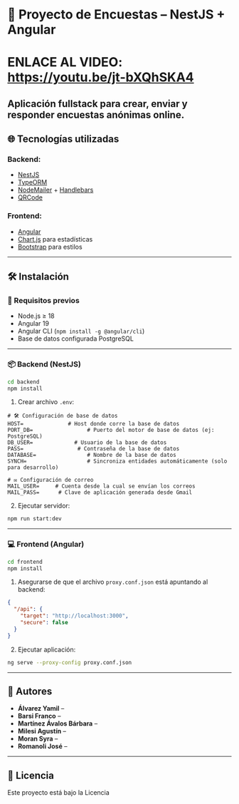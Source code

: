 
# 📝 Proyecto de Encuestas – NestJS + Angular
# ENLACE AL VIDEO: https://youtu.be/jt-bXQhSKA4

Aplicación fullstack para crear, enviar y responder encuestas anónimas online. 
---

## 🌐 Tecnologías utilizadas

### Backend:
- [NestJS](https://nestjs.com/)
- [TypeORM](https://typeorm.io/)
- [NodeMailer](https://nodemailer.com/) + [Handlebars](https://handlebarsjs.com/)
- [QRCode](https://github.com/soldair/node-qrcode)

### Frontend:
- [Angular](https://angular.io/)
- [Chart.js](https://www.chartjs.org/) para estadísticas
- [Bootstrap](https://getbootstrap.com/) para estilos

---

## 🛠️ Instalación

### 🔧 Requisitos previos
- Node.js ≥ 18
- Angular 19
- Angular CLI (`npm install -g @angular/cli`)
- Base de datos configurada PostgreSQL

---

### 📦 Backend (NestJS)

```bash
cd backend
npm install
```

1. Crear archivo `.env`:

```env
# 🛠️ Configuración de base de datos
HOST=              # Host donde corre la base de datos
PORT_DB=                 # Puerto del motor de base de datos (ej: PostgreSQL)
DB_USER=             # Usuario de la base de datos
PASS=                 # Contraseña de la base de datos
DATABASE=                # Nombre de la base de datos
SYNCH=                   # Sincroniza entidades automáticamente (solo para desarrollo)

# ✉️ Configuración de correo
MAIL_USER=     # Cuenta desde la cual se envían los correos
MAIL_PASS=      # Clave de aplicación generada desde Gmail
```

2. Ejecutar servidor:
```bash
npm run start:dev
```

---

### 💻 Frontend (Angular)

```bash
cd frontend
npm install
```

1. Asegurarse de que el archivo `proxy.conf.json` está apuntando al backend:
```json
{
  "/api": {
    "target": "http://localhost:3000",
    "secure": false
  }
}
```

2. Ejecutar aplicación:
```bash
ng serve --proxy-config proxy.conf.json
```

---

## 👤 Autores

- **Álvarez Yamil** – 
- **Barsi Franco** – 
- **Martínez Ávalos Bárbara** – 
- **Milesi Agustín** – 
- **Moran Syra** –
- **Romanoli José** – 

---

## 📝 Licencia

Este proyecto está bajo la Licencia 
